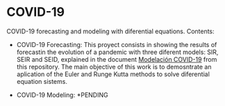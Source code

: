 # COVID-19
COVID-19 forecasting and modeling with diferential equations.
Contents:

- COVID-19 Forecasting: This proyect consists in showing the results of forecastin the evolution of a pandemic with three diferent models: SIR, SEIR and SEID, explained in the document [Modelación COVID-19](https://github.com/Scama99/COVID-19/blob/main/Modelaci%C3%B3n_COVID_19.pdf) from this repository. The main objective of this work is to demosntrate an aplication of the Euler and Runge Kutta methods to solve diferential equation sistems.
  
- COVID-19 Modeling: *PENDING

